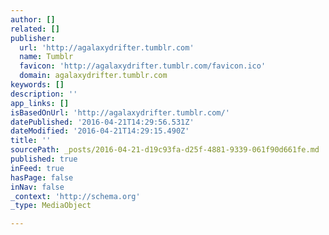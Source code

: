 ```yaml
---
author: []
related: []
publisher:
  url: 'http://agalaxydrifter.tumblr.com'
  name: Tumblr
  favicon: 'http://agalaxydrifter.tumblr.com/favicon.ico'
  domain: agalaxydrifter.tumblr.com
keywords: []
description: ''
app_links: []
isBasedOnUrl: 'http://agalaxydrifter.tumblr.com/'
datePublished: '2016-04-21T14:29:56.531Z'
dateModified: '2016-04-21T14:29:15.490Z'
title: ''
sourcePath: _posts/2016-04-21-d19c93fa-d25f-4881-9339-061f90d661fe.md
published: true
inFeed: true
hasPage: false
inNav: false
_context: 'http://schema.org'
_type: MediaObject

---
```

<article style=""></article>
